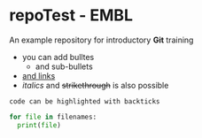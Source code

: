 # repoTest - EMBL 
An example repository for introductory **Git** training 

- you can add bulltes
  - and sub-bullets
- [and links](https://www.google.com/)
- *italics* and ~~strikethrough~~ is also possible

`code can be highlighted with backticks`

```Python
for file in filenames:
  print(file)
```
